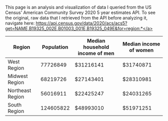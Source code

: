 This page is an analysis and visualization of data I queried from the US Census' American Community Survey 2020 5 year estimates API. To see the original, raw data that I retrieved from the API before analyzing it, navigate here: <a href="https://api.census.gov/data/2020/acs/acs5?get=NAME,B19325_002E,B01003_001E,B19325_049E&for=region:*">https://api.census.gov/data/2020/acs/acs5?get=NAME,B19325_002E,B01003_001E,B19325_049E&for=region:*</a>

|Region|Population|Median household income of men|Median income of women|
|---|---|---|---|
|West Region|77726849|$31216141|$31740871|
|Midwest Region|68219726|$27143401|$28310981|
|Northeast Region|56016911|$22425247|$24031265|
|South Region|124605822|$48993010|$51971251|

